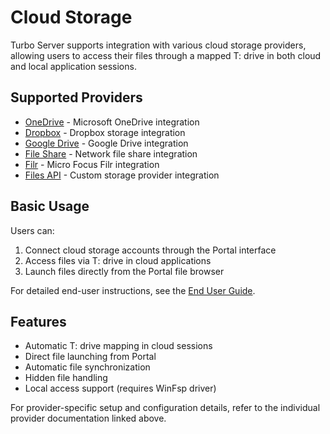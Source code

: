 # Cloud Storage

Turbo Server supports integration with various cloud storage providers, allowing users to access their files through a mapped T: drive in both cloud and local application sessions.

## Supported Providers

- [OneDrive](onedrive.md) - Microsoft OneDrive integration
- [Dropbox](dropbox.md) - Dropbox storage integration
- [Google Drive](google-drive.md) - Google Drive integration
- [File Share](file-share.md) - Network file share integration
- [Filr](filr.md) - Micro Focus Filr integration
- [Files API](files-api.md) - Custom storage provider integration

## Basic Usage

Users can:
1. Connect cloud storage accounts through the Portal interface
2. Access files via T: drive in cloud applications
3. Launch files directly from the Portal file browser

For detailed end-user instructions, see the [End User Guide](end-user.md).

## Features

- Automatic T: drive mapping in cloud sessions
- Direct file launching from Portal
- Automatic file synchronization
- Hidden file handling
- Local access support (requires WinFsp driver)

For provider-specific setup and configuration details, refer to the individual provider documentation linked above.

